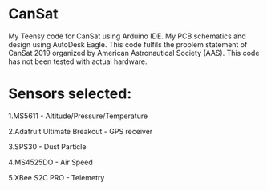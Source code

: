 # CanSat
My Teensy code for CanSat using Arduino IDE.
My PCB schematics and design using AutoDesk Eagle.
This code fulfils the problem statement of CanSat 2019 organized by American Astronautical Society (AAS).
This code has not been tested with actual hardware.

# Sensors selected:
1.MS5611 - Altitude/Pressure/Temperature

2.Adafruit Ultimate Breakout - GPS receiver

3.SPS30 - Dust Particle

4.MS4525DO - Air Speed

5.XBee S2C PRO - Telemetry
